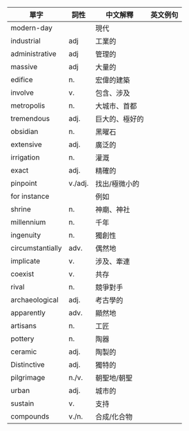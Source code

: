 | 單字 | 詞性 | 中文解釋 | 英文例句 |
| --- | --- | --- | --- |
| modern-day |  | 現代 |  |
| industrial  | adj | 工業的 |  |
| administrative  | adj | 管理的 |  |
| massive  | adj | 大量的 |  |
| edifice | n. | 宏偉的建築 |  |
| involve | v. | 包含、涉及 |  |
| metropolis | n. | 大城市、首都 |  |
| tremendous  | adj. | 巨大的、極好的 |  |
| obsidian  | n. | 黑曜石 |  |
| extensive  | adj. | 廣泛的 |  |
| irrigation | n. | 灌溉 |  |
| exact  | adj. | 精確的 |  |
| pinpoint | v./adj. | 找出/極微小的 |  |
| for instance |  | 例如 |  |
| shrine | n. | 神廟、神社 |  |
| millennium  | n. | 千年 |  |
| ingenuity  | n. | 獨創性 |  |
| circumstantially  | adv. | 偶然地 |  |
| implicate | v. | 涉及、牽連 |  |
| coexist | v. | 共存 |  |
| rival | n. | 競爭對手 |  |
| archaeological  | adj. | 考古學的 |  |
| apparently  | adv. | 顯然地 |  |
| artisans | n. | 工匠 |  |
| pottery  | n. | 陶器 |  |
| ceramic  | adj. | 陶製的 |  |
| Distinctive  | adj. | 獨特的 |  |
| pilgrimage | n./v. | 朝聖地/朝聖 |  |
| urban | adj. | 城市的 |  |
| sustain | v. | 支持 |  |
| compounds | v./n. | 合成/化合物 |  |
